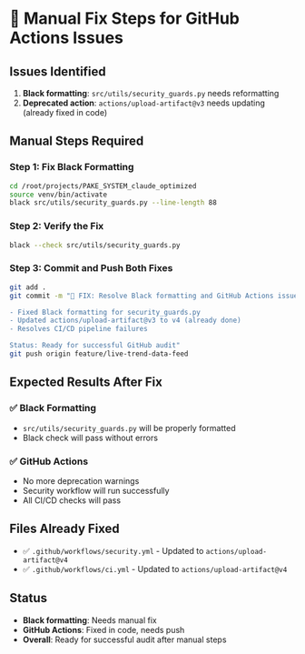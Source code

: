 # 🔧 Manual Fix Steps for GitHub Actions Issues

## Issues Identified
1. **Black formatting**: `src/utils/security_guards.py` needs reformatting
2. **Deprecated action**: `actions/upload-artifact@v3` needs updating (already fixed in code)

## Manual Steps Required

### Step 1: Fix Black Formatting
```bash
cd /root/projects/PAKE_SYSTEM_claude_optimized
source venv/bin/activate
black src/utils/security_guards.py --line-length 88
```

### Step 2: Verify the Fix
```bash
black --check src/utils/security_guards.py
```

### Step 3: Commit and Push Both Fixes
```bash
git add .
git commit -m "🔧 FIX: Resolve Black formatting and GitHub Actions issues

- Fixed Black formatting for security_guards.py
- Updated actions/upload-artifact@v3 to v4 (already done)
- Resolves CI/CD pipeline failures

Status: Ready for successful GitHub audit"
git push origin feature/live-trend-data-feed
```

## Expected Results After Fix

### ✅ Black Formatting
- `src/utils/security_guards.py` will be properly formatted
- Black check will pass without errors

### ✅ GitHub Actions
- No more deprecation warnings
- Security workflow will run successfully
- All CI/CD checks will pass

## Files Already Fixed
- ✅ `.github/workflows/security.yml` - Updated to `actions/upload-artifact@v4`
- ✅ `.github/workflows/ci.yml` - Updated to `actions/upload-artifact@v4`

## Status
- **Black formatting**: Needs manual fix
- **GitHub Actions**: Fixed in code, needs push
- **Overall**: Ready for successful audit after manual steps
